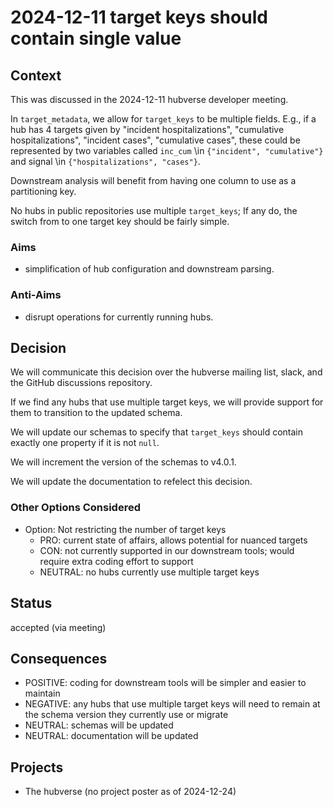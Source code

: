 # 2024-12-11 target keys should contain single value

## Context

This was discussed in the 2024-12-11 hubverse developer meeting.

In `target_metadata`, we allow for `target_keys` to be multiple fields. E.g.,
if a hub has 4 targets given by "incident hospitalizations", "cumulative
hospitalizations", "incident cases", "cumulative cases", these could be
represented by two variables called `inc_cum` \in `{"incident", "cumulative"}`
and signal \in `{"hospitalizations", "cases"}`.

Downstream analysis will benefit from having one column to use as a partitioning
key.

No hubs in public repositories use multiple `target_keys`; If any do, the
switch from to one target key should be fairly simple.

### Aims

 - simplification of hub configuration and downstream parsing.

### Anti-Aims

 - disrupt operations for currently running hubs.

## Decision

We will communicate this decision over the hubverse mailing list, slack, and the
GitHub discussions repository.

If we find any hubs that use multiple target keys, we will provide support for
them to transition to the updated schema.

We will update our schemas to specify that `target_keys` should contain exactly
one property if it is not `null`.

We will increment the version of the schemas to v4.0.1.

We will update the documentation to refelect this decision.

### Other Options Considered

 - Option: Not restricting the number of target keys
   - PRO: current state of affairs, allows potential for nuanced targets
   - CON: not currently supported in our downstream tools; would require extra
     coding effort to support
   - NEUTRAL: no hubs currently use multiple target keys

## Status

accepted (via meeting)

## Consequences

- POSITIVE: coding for downstream tools will be simpler and easier to maintain
- NEGATIVE: any hubs that use multiple target keys will need to remain at the
  schema version they currently use or migrate
- NEUTRAL: schemas will be updated
- NEUTRAL: documentation will be updated

## Projects

 - The hubverse (no project poster as of 2024-12-24)

